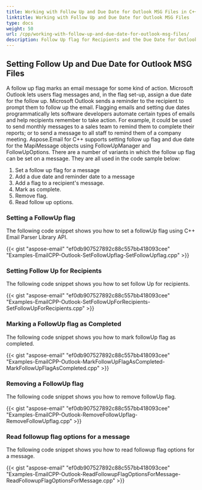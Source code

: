 ```yaml
---
title: Working with Follow Up and Due Date for Outlook MSG Files in C++
linktitle: Working with Follow Up and Due Date for Outlook MSG Files
type: docs
weight: 50
url: /cpp/working-with-follow-up-and-due-date-for-outlook-msg-files/
description: Follow Up flag for Recipients and the Due Date for Outlook MSG Files can both be set or removed using the C++ Email Parser Library API.
---
```


## **Setting Follow Up and Due Date for Outlook MSG Files**
A follow up flag marks an email message for some kind of action. Microsoft Outlook lets users flag messages and, in the flag set-up, assign a due date for the follow up. Microsoft Outlook sends a reminder to the recipient to prompt them to follow up the email. Flagging emails and setting due dates programmatically lets software developers automate certain types of emails and help recipients remember to take action. For example, it could be used to send monthly messages to a sales team to remind them to complete their reports; or to send a message to all staff to remind them of a company meeting. Aspose.Email for C++ supports setting follow up flag and due date for the MapiMessage objects using FollowUpManager and FollowUpOptions. There are a number of variants in which the follow up flag can be set on a message. They are all used in the code sample below:

1. Set a follow up flag for a message
1. Add a due date and reminder date to a message
1. Add a flag to a recipient's message.
1. Mark as complete.
1. Remove flag.
1. Read follow up options.

### **Setting a FollowUp flag**
The following code snippet shows you how to set a followUp flag using C++ Email Parser Library API.

{{< gist "aspose-email" "ef0db907527892c88c557bb418093cee" "Examples-EmailCPP-Outlook-SetFollowUpflag-SetFollowUpflag.cpp" >}}

### **Setting Follow Up for Recipients**
The following code snippet shows you how to set follow Up for recipients.

{{< gist "aspose-email" "ef0db907527892c88c557bb418093cee" "Examples-EmailCPP-Outlook-SetFollowUpForRecipients-SetFollowUpForRecipients.cpp" >}}

### **Marking a FollowUp flag as Completed**
The following code snippet shows you how to mark followUp flag as completed.

{{< gist "aspose-email" "ef0db907527892c88c557bb418093cee" "Examples-EmailCPP-Outlook-MarkFollowUpFlagAsCompleted-MarkFollowUpFlagAsCompleted.cpp" >}}

### **Removing a FollowUp flag**
The following code snippet shows you how to remove followUp flag.

{{< gist "aspose-email" "ef0db907527892c88c557bb418093cee" "Examples-EmailCPP-Outlook-RemoveFollowUpflag-RemoveFollowUpflag.cpp" >}}

### **Read followup flag options for a message**
The following code snippet shows you how to read followup flag options for a message.

{{< gist "aspose-email" "ef0db907527892c88c557bb418093cee" "Examples-EmailCPP-Outlook-ReadFollowupFlagOptionsForMessage-ReadFollowupFlagOptionsForMessage.cpp" >}}
